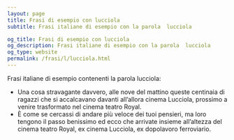 ```yaml
---
layout: page
title: Frasi di esempio con lucciola 
subtitle: Frasi italiane di esempio con la parola  lucciola

og_title: Frasi di esempio con lucciola 
og_description: Frasi italiane di esempio con la parola  lucciola
og_type: website
permalink: /frasi/l/lucciola.html
---
```


Frasi italiane di esempio contenenti la parola lucciola:


- Una cosa stravagante davvero, alle nove del mattino queste centinaia di ragazzi che si accalcavano davanti all’allora cinema Lucciola, prossimo a venire trasformato nel cinema teatro Royal.
- È come se cercassi di andare più veloce dei tuoi pensieri, ma loro tengono il passo benissimo ed ecco che arrivate insieme all’altezza del cinema teatro Royal, ex cinema Lucciola, ex dopolavoro ferroviario.
